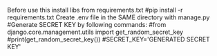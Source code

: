 Before use this install libs from requirements.txt
#pip install -r requirements.txt
Create .env file in the SAME directory with manage.py
#Generate SECRET KEY by following commands:
#from django.core.management.utils import get_random_secret_key
#print(get_random_secret_key())
#SECRET_KEY='GENERATED SECRET KEY'

 
